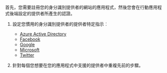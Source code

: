 
首先，您需要註冊您的身分識別提供者的網站的應用程式，然後您會在行動應用程式後端設定的提供者所產生的認證。

1. 設定您慣用的身分識別提供者的提供者特定指示︰ 
    
    + [Azure Active Directory](../articles/app-service-mobile/app-service-mobile-how-to-configure-active-directory-authentication.md)
    + [Facebook](../articles/app-service-mobile/app-service-mobile-how-to-configure-facebook-authentication.md)
    + [Google](../articles/app-service-mobile/app-service-mobile-how-to-configure-google-authentication.md)
    + [Microsoft](../articles/app-service-mobile/app-service-mobile-how-to-configure-microsoft-authentication.md)
    + [Twitter](../articles/app-service-mobile/app-service-mobile-how-to-configure-twitter-authentication.md)

2. 針對每個您想要在您的應用程式中支援的提供者中重複先前的步驟。


<!-- URLs. -->
[Azure portal]: https://portal.azure.com/
